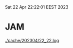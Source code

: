 Sat 22 Apr 22:22:01 EEST 2023
# JAM
<a href='./cache/202304/22_22.log'>./cache/202304/22_22.log</a>
